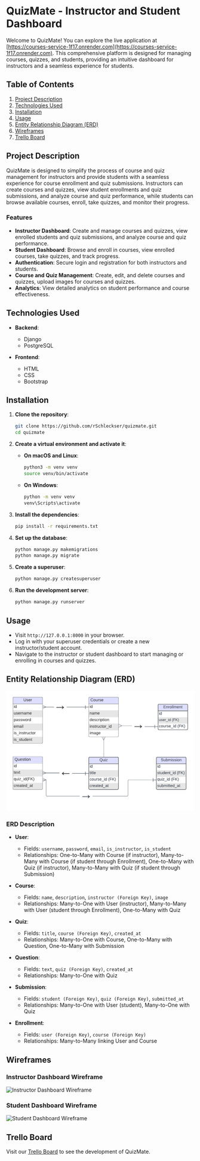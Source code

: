 # QuizMate - Instructor and Student Dashboard

Welcome to QuizMate! You can explore the live application at [https://courses-service-1f17.onrender.com](https://courses-service-1f17.onrender.com). This comprehensive platform is designed for managing courses, quizzes, and students, providing an intuitive dashboard for instructors and a seamless experience for students.

## Table of Contents
1. [Project Description](#project-description)
2. [Technologies Used](#technologies-used)
3. [Installation](#installation)
4. [Usage](#usage)
5. [Entity Relationship Diagram (ERD)](#entity-relationship-diagram-erd)
6. [Wireframes](#wireframes)
7. [Trello Board](#trello-board)

## Project Description

QuizMate is designed to simplify the process of course and quiz management for instructors and provide students with a seamless experience for course enrollment and quiz submissions. Instructors can create courses and quizzes, view student enrollments and quiz submissions, and analyze course and quiz performance, while students can browse available courses, enroll, take quizzes, and monitor their progress.

### Features

- **Instructor Dashboard**: Create and manage courses and quizzes, view enrolled students and quiz submissions, and analyze course and quiz performance.
- **Student Dashboard**: Browse and enroll in courses, view enrolled courses, take quizzes, and track progress.
- **Authentication**: Secure login and registration for both instructors and students.
- **Course and Quiz Management**: Create, edit, and delete courses and quizzes, upload images for courses and quizzes.
- **Analytics**: View detailed analytics on student performance and course effectiveness.

## Technologies Used

- **Backend**:
  - Django
  - PostgreSQL

- **Frontend**:
  - HTML
  - CSS
  - Bootstrap

## Installation

1. **Clone the repository**:
    ```bash
    git clone https://github.com/rSchleckser/quizmate.git
    cd quizmate
    ```

2. **Create a virtual environment and activate it**:
    - **On macOS and Linux**:
        ```bash
        python3 -m venv venv
        source venv/bin/activate
        ```
    - **On Windows**:
        ```bash
        python -m venv venv
        venv\Scripts\activate
        ```

3. **Install the dependencies**:
    ```bash
    pip install -r requirements.txt
    ```

4. **Set up the database**:
    ```bash
    python manage.py makemigrations
    python manage.py migrate
    ```

5. **Create a superuser**:
    ```bash
    python manage.py createsuperuser
    ```

6. **Run the development server**:
    ```bash
    python manage.py runserver
    ```

## Usage

- Visit `http://127.0.0.1:8000` in your browser.
- Log in with your superuser credentials or create a new instructor/student account.
- Navigate to the instructor or student dashboard to start managing or enrolling in courses and quizzes.

## Entity Relationship Diagram (ERD)

![ERD](/course_images/ERD.png)

### ERD Description

- **User**:
  - Fields: `username`, `password`, `email`, `is_instructor`, `is_student`
  - Relationships: One-to-Many with Course (if instructor), Many-to-Many with Course (if student through Enrollment), One-to-Many with Quiz (if instructor), Many-to-Many with Quiz (if student through Submission)

- **Course**:
  - Fields: `name`, `description`, `instructor (Foreign Key)`, `image`
  - Relationships: Many-to-One with User (instructor), Many-to-Many with User (student through Enrollment), One-to-Many with Quiz

- **Quiz**:
  - Fields: `title`, `course (Foreign Key)`, `created_at`
  - Relationships: Many-to-One with Course, One-to-Many with Question, One-to-Many with Submission

- **Question**:
  - Fields: `text`, `quiz (Foreign Key)`, `created_at`
  - Relationships: Many-to-One with Quiz

- **Submission**:
  - Fields: `student (Foreign Key)`, `quiz (Foreign Key)`, `submitted_at`
  - Relationships: Many-to-One with User (student), Many-to-One with Quiz

- **Enrollment**:
  - Fields: `user (Foreign Key)`, `course (Foreign Key)`
  - Relationships: Many-to-Many linking User and Course

## Wireframes

### Instructor Dashboard Wireframe

![Instructor Dashboard Wireframe](/course_images/instructor_wireframe.png)

### Student Dashboard Wireframe

![Student Dashboard Wireframe](/course_images/student_wireframe.png)

## Trello Board

Visit our [Trello Board](https://trello.com/invite/b/66b2ee72447f4f92f48b2e02/ATTI9eedb0b653f106bf7ad903831173cfcbF986AB3B/quizmate-development) to see the development of QuizMate.
